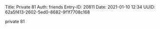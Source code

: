 Title: Private 81
Auth: friends
Entry-ID: 20811
Date: 2021-01-10 12:34
UUID: 62a5f413-2602-5ed0-8682-9f1f7708c168

private 81
